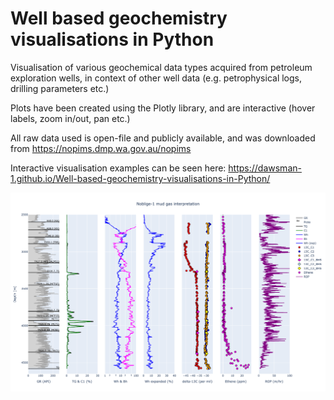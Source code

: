 # Well based geochemistry visualisations in Python
Visualisation of various geochemical data types acquired from petroleum exploration wells, in context of other well data (e.g. petrophysical logs, drilling parameters etc.)

Plots have been created using the Plotly library, and are interactive (hover labels, zoom in/out, pan etc.)

All raw data used is open-file and publicly available, and was downloaded from https://nopims.dmp.wa.gov.au/nopims

Interactive visualisation examples can be seen here: https://dawsman-1.github.io/Well-based-geochemistry-visualisations-in-Python/

![alt text](https://github.com/dawsman-1/Well-based-geochemistry-visualisations-in-Python/blob/main/Data/Noblige_plot_for_readme.png?raw=true)
